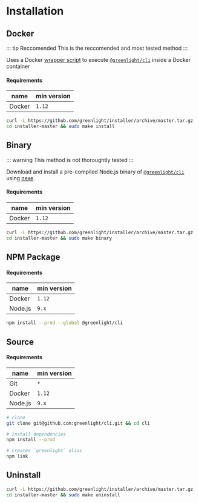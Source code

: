 # Installation

## Docker

::: tip Reccomended
This is the reccomended and most tested method
:::

Uses a Docker [wrapper script][wrapper] to execute [`@greenlight/cli`][cli] inside a Docker container 

#### Requirements

name   | min version
------ | -----------
Docker | `1.12`     

```bash
curl -L https://github.com/greenlight/installer/archive/master.tar.gz | tar xvz
cd installer-master && sudo make install
```

## Binary

::: warning
This method is not thoroughtly tested
:::

Download and install a pre-compiled Node.js binary of [`@greenlight/cli`][cli] using [nexe][].

#### Requirements

name   | min version
------ | -----------
Docker | `1.12`     

```bash
curl -L https://github.com/greenlight/installer/archive/master.tar.gz | tar xvz
cd installer-master && sudo make binary
```

## NPM Package

#### Requirements

name    | min version
------- | -----------
Docker  | `1.12`     
Node.js | `9.x`      

```bash
npm install --prod --global @greenlight/cli
```

## Source

#### Requirements

name    | min version
------- | -----------
Git     | `*`        
Docker  | `1.12`     
Node.js | `9.x`      

```bash
# clone 
git clone git@github.com:greenlight/cli.git && cd cli

# install dependencies
npm install --prod

# creates `greenlight` alias
npm link 
```

## Uninstall

```bash
curl -L https://github.com/greenlight/installer/archive/master.tar.gz | tar xvz
cd installer-master && sudo make uninstall
```

[wrapper]: https://github.com/greenlight/installer/blob/master/wrapper

[cli]: https://www.npmjs.com/package/@greenlight/cli

[nexe]: https://github.com/nexe/nexe
